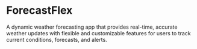 # ForecastFlex
A dynamic weather forecasting app that provides real-time, accurate weather updates with flexible and customizable features for users to track current conditions, forecasts, and alerts.
